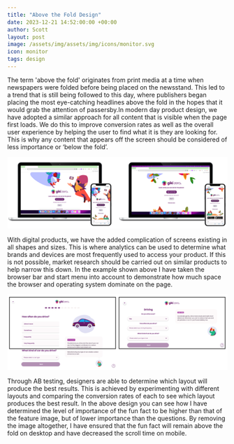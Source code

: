 ```yaml
---
title: "Above the Fold Design"
date: 2023-12-21 14:52:00:00 +00:00
author: Scott
layout: post
image: /assets/img/assets/img/icons/monitor.svg
icon: monitor
tags: design
---
```


The term 'above the fold' originates from print media at a time when newspapers were folded before being placed on the newsstand. This led to a trend that is still being followed to this day, where publishers began placing the most eye-catching headlines above the fold in the hopes that it would grab the attention of passersby.In modern day product design, we have adopted a similar approach for all content that is visible when the page first loads. We do this to improve conversion rates as well as the overall user experience by helping the user to find what it is they are looking for. This is why any content that appears off the screen should be considered of less importance or ‘below the fold’. 

<img src="/assets/img/abovethefold1.png"/>

With digital products, we have the added complication of screens existing in all shapes and sizes. This is where analytics can be used to determine what brands and devices are most frequently used to access your product. If this is not possible, market research should be carried out on similar products to help narrow this down. In the example shown above I have taken the browser bar and start menu into account to demonstrate how much space the browser and operating system dominate on the page. 

<img src="/assets/img/abovethefold2.png"/>

Through AB testing, designers are able to determine which layout will produce the best results. This is achieved by experimenting with different layouts and comparing the conversion rates of each to see which layout produces the best result. In the above design you can see how I have determined the level of importance of the fun fact to be higher than that of the feature image, but of lower importance than the questions. By removing the image altogether, I have ensured that the fun fact will remain above the fold on desktop and have decreased the scroll time on mobile. 



